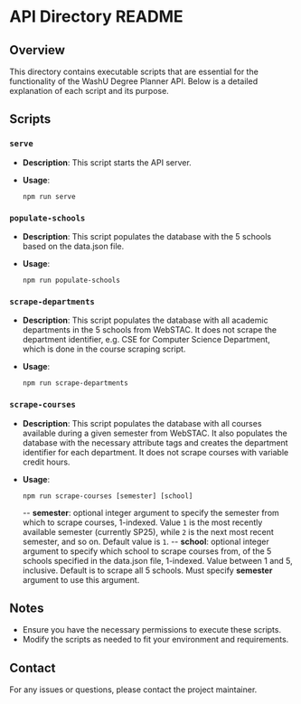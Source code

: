 # API Directory README

## Overview

This directory contains executable scripts that are essential for the functionality of the WashU Degree Planner API. Below is a detailed explanation of each script and its purpose.

## Scripts

### `serve`

- **Description**: This script starts the API server.
- **Usage**:

  ```
  npm run serve
  ```

### `populate-schools`

- **Description**: This script populates the database with the 5 schools based on the data.json file.
- **Usage**:

  ```
  npm run populate-schools
  ```

### `scrape-departments`

- **Description**: This script populates the database with all academic departments in the 5 schools from WebSTAC. It does not scrape the department identifier, e.g. CSE for Computer Science Department, which is done in the course scraping script.
- **Usage**:

  ```
  npm run scrape-departments
  ```

### `scrape-courses`

- **Description**: This script populates the database with all courses available during a given semester from WebSTAC. It also populates the database with the necessary attribute tags and creates the department identifier for each department. It does not scrape courses with variable credit hours.
- **Usage**:

  ```
  npm run scrape-courses [semester] [school]
  ```

  -- **semester**: optional integer argument to specify the semester from which to scrape courses, 1-indexed. Value `1` is the most recently available semester (currently SP25), while `2` is the next most recent semester, and so on. Default value is `1`.
  -- **school**: optional integer argument to specify which school to scrape courses from, of the 5 schools specified in the data.json file, 1-indexed. Value between 1 and 5, inclusive. Default is to scrape all 5 schools. Must specify **semester** argument to use this argument.

## Notes

- Ensure you have the necessary permissions to execute these scripts.
- Modify the scripts as needed to fit your environment and requirements.

## Contact

For any issues or questions, please contact the project maintainer.
